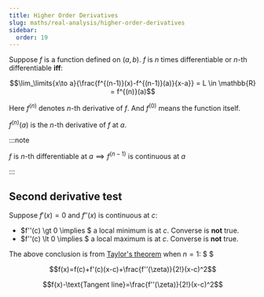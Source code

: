 ```yaml
---
title: Higher Order Derivatives
slug: maths/real-analysis/higher-order-derivatives
sidebar:
  order: 19
---
```


Suppose $f$ is a function defined on $(a,b)$. $f$ is $n$ times differentiable or
$n$-th differentiable **iff**:

```math
\lim_\limits{x\to a}{\frac{f^{(n-1)}(x)-f^{(n-1)}(a)}{x-a}} = L \in \mathbb{R} = f^{(n)}(a)
```

Here $f^{(n)}$ denotes $n$-th derivative of $f$. And $f^{(0)}$ means the
function itself.

$f^{(n)}(a)$ is the $n$-th derivative of $f$ at $a$.

:::note

$f \text{ is } n \text{-th differentiable at } a \implies f^{(n-1)} \text{ is continuous at } a$

:::

## Second derivative test

Suppose $f'(x)=0$ and $f''(x)$ is continuous at $c$:

- $f''(c) \gt 0 \implies $ a local minimum is at $c$. Converse is **not** true.
- $f''(c) \lt 0 \implies $ a local maximum is at $c$. Converse is **not** true.

The above conclusion is from
[Taylor's theorem](/maths/real-analysis/taylor-theorem/) when $n=1$: $ $

```math
f(x)=f(c)+f'(c)(x-c)+\frac{f''(\zeta)}{2!}(x-c)^2
```

```math
f(x)-\text{Tangent line}=\frac{f''(\zeta)}{2!}(x-c)^2
```
